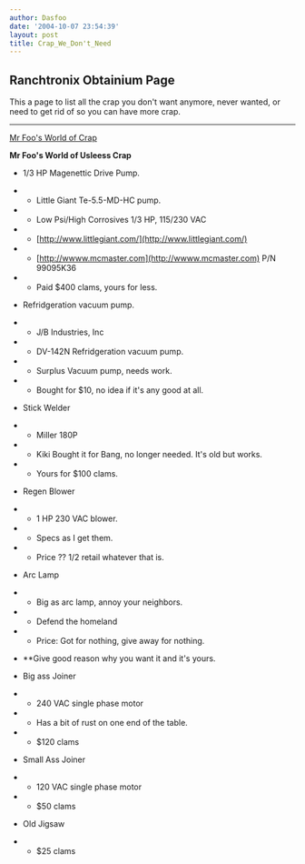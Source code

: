 ```yaml
---
author: Dasfoo
date: '2004-10-07 23:54:39'
layout: post
title: Crap_We_Don't_Need
---
```


## Ranchtronix Obtainium Page

This a page to list all the crap you don't want anymore, never wanted, or need to get rid of so you can have more crap.

----
[Mr Foo's World of Crap](Mr_Foo's_World_of_Crap.html)

<b>Mr Foo's World of Usleess Crap</b>

* 1/3 HP Magenettic Drive Pump.
* * Little Giant Te-5.5-MD-HC pump.
* * Low Psi/High Corrosives 1/3 HP, 115/230 VAC
* * [http://www.littlegiant.com/](http://www.littlegiant.com/)
* * [http://wwww.mcmaster.com](http://wwww.mcmaster.com) P/N 99095K36 
* * Paid  $400 clams, yours for less.

* Refridgeration vacuum pump.
* * J/B Industries, Inc 
* * DV-142N  Refridgeration vacuum pump.
* * Surplus Vacuum pump, needs work.
* * Bought for $10, no idea if it's any good at all.

* Stick Welder
* * Miller 180P
* * Kiki Bought it for Bang, no longer needed.  It's old but works.
* * Yours for $100 clams.

* Regen Blower
* * 1 HP 230 VAC blower.
* * Specs as I get them.
* * Price ??  1/2 retail whatever that is.

* Arc Lamp
* * Big as arc lamp, annoy your neighbors.
* * Defend the homeland
* * Price: Got for nothing, give away for nothing.  
* **Give good reason why you want it and it's yours.

* Big ass Joiner
* * 240 VAC single phase motor
* * Has a bit of rust on one end of the table.
* * $120 clams

* Small Ass Joiner
* * 120 VAC single phase motor
* * $50 clams

* Old Jigsaw
* * $25 clams

